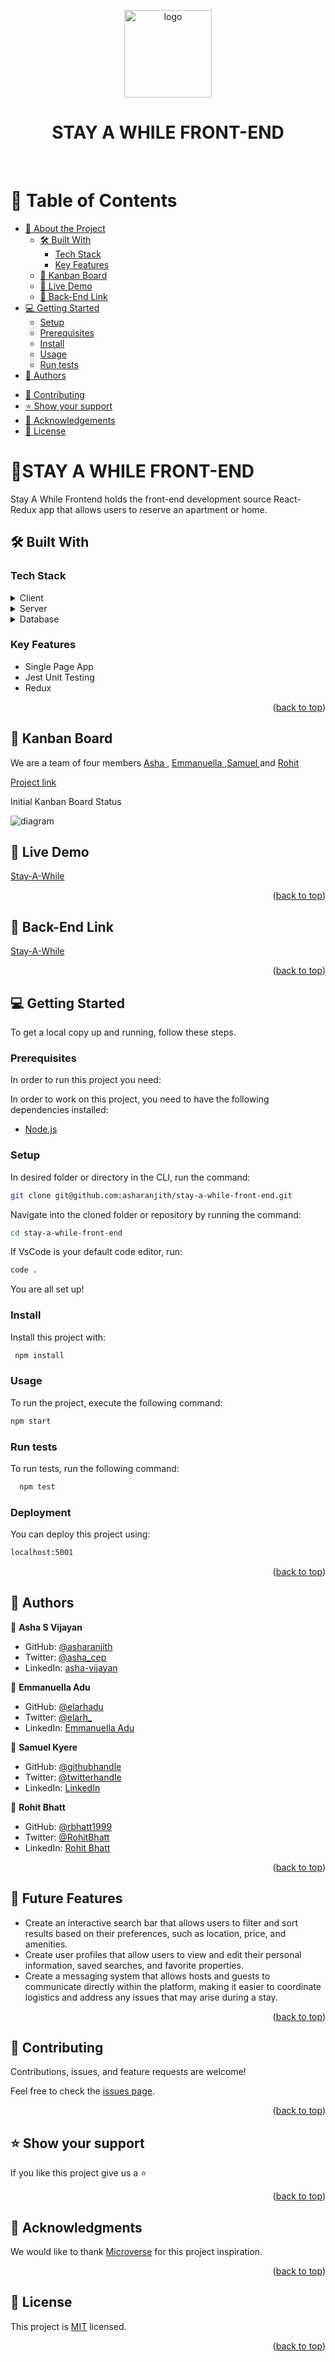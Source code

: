 <a name="readme-top" align="center"></a>

<div align="center">
  <img src="./src/assets/images/logo.png" alt="logo" width="140"  height="auto" />
  <br/>

<div align="center">
  <h1>STAY A WHILE FRONT-END</h1>
  <br/>

</div>
</div>

<!-- TABLE OF CONTENTS -->

# 📗 Table of Contents

- [📖 About the Project](#about-project)
  - [🛠 Built With](#built-with)
    - [Tech Stack](#tech-stack)
    - [Key Features](#key-features)
  - [🚀 Kanban Board](#kanban-board)
  - [🚀 Live Demo](#live-demo)
  - [🚀 Back-End Link](#back-end)
- [💻 Getting Started](#getting-started)
  - [Setup](#setup)
  - [Prerequisites](#prerequisites)
  - [Install](#install)
  - [Usage](#usage)
  - [Run tests](#run-tests)
- [👥 Authors](#authors)
<!-- - [🔭 Future Features](#future-features) -->
- [🤝 Contributing](#contributing)
- [⭐️ Show your support](#support)
- [🙏 Acknowledgements](#acknowledgements)
- [📝 License](#license)

<!-- PROJECT DESCRIPTION -->

# 🏡STAY A WHILE FRONT-END <a name="about-project"></a>
Stay A While Frontend holds the front-end development source React-Redux app that allows users to reserve an apartment or home.

## 🛠 Built With <a name="built-with"></a>

### Tech Stack <a name="tech-stack"></a>

<details>
  <summary>Client</summary>
  <ul>
    <li>HTML</li>
    <li>CSS</li>
    <li>Javascript</li>
  </ul>
</details>

<details>
  <summary>Server</summary>
  <ul>
    <li><a href="https://react.dev/">React-Redux</a></li>
  </ul>
</details>

<details>
  <summary>Database</summary>
  <ul>
    <li><a href="https://www.postgresql.org/">PostgreSQL</a></li>
  </ul>
</details>

<!-- Features -->

### Key Features <a name="key-features"></a>
 - Single Page App
 - Jest Unit Testing
 - Redux


<p align="right">(<a href="#readme-top">back to top</a>)</p>

<!-- KANBAN BOARD -->
## 🚀 Kanban Board <a name="kanban-board"></a>

We are a team of four members <a href="https://github.com/asharanjith">Asha </a>, <a href="https://github.com/elarhadu">Emmanuella </a>,<a href="https://github.com/admirerbrown">Samuel </a> and <a href="https://github.com/rbhatt1999">Rohit</a>

[Project link](https://github.com/users/asharanjith/projects/5/views/2)


Initial Kanban Board Status

<img src="./src/assets/images/initial.png" alt="diagram"  height="auto" />


<!-- LIVE DEMO -->
## 🚀 Live Demo <a name="live-demo"></a>
[Stay-A-While](https://stay-a-while-front-end.vercel.app/)

<p align="right">(<a href="#readme-top">back to top</a>)</p>

## 🚀 Back-End Link <a name="back-end"></a>
[Stay-A-While](https://github.com/asharanjith/stay-a-while-back-end)

<p align="right">(<a href="#readme-top">back to top</a>)</p>

<!-- GETTING STARTED -->

## 💻 Getting Started <a name="getting-started"></a>

To get a local copy up and running, follow these steps.

### Prerequisites
In order to run this project you need:

In order to work on this project, you need to have the following dependencies installed:

- <a href="https://nodejs.org/en">Node.js</a>

### Setup
In desired folder or directory in the CLI, run the command:

```sh
git clone git@github.com:asharanjith/stay-a-while-front-end.git
```

Navigate into the cloned folder or repository by running the command:
```sh
cd stay-a-while-front-end
```

If VsCode is your default code editor, run:
```sh
code .
```

You are all set up!
### Install

Install this project with:

```sh
 npm install
``` 
### Usage

To run the project, execute the following command:

```sh
npm start
```

### Run tests

To run tests, run the following command:

```sh
  npm test
```
 ### Deployment

You can deploy this project using:

```sh
localhost:5001
```  

<p align="right">(<a href="#readme-top">back to top</a>)</p>

<!-- AUTHORS -->

## 👥 Authors <a name="authors"></a>
👤  **Asha S Vijayan**

- GitHub: [@asharanjith](https://github.com/asharanjith)
- Twitter: [@asha_cep](https://twitter.com/asha_cep)
- LinkedIn: [asha-vijayan](www.linkedin.com/in/ashavijayan)

👤 **Emmanuella Adu**

- GitHub: [@elarhadu](https://github.com/elarhadu)
- Twitter: [@elarh\_](https://twitter.com/elarh_)
- LinkedIn: [Emmanuella Adu](https://linkedin.com/in/emmanuella-adu)

👤 **Samuel Kyere**
 - GitHub: [@githubhandle](https://github.com/admirerbrown)
 - Twitter: [@twitterhandle](https://twitter.com/brown_admirer)
 - LinkedIn: [LinkedIn](https://www.linkedin.com/in/samuel-ntow-kyere-5036741b4/)

👤 **Rohit Bhatt**

- GitHub: [@rbhatt1999](https://github.com/rbhatt1999)
- Twitter: [@RohitBhatt](https://twitter.com/Rohit_Bhatt_)
- LinkedIn: [Rohit Bhatt](https://www.linkedin.com/in/rohitbhatt-dev/)


<p align="right">(<a href="#readme-top">back to top</a>)</p>

<!-- FUTURE FEATURES -->

## 🔭 Future Features <a name="future-features"></a>
- Create an interactive search bar that allows users to filter and sort results based on their preferences, such as location, price, and amenities.
- Create user profiles that allow users to view and edit their personal information, saved searches, and favorite properties.
- Create a messaging system that allows hosts and guests to communicate directly within the platform, making it easier to coordinate logistics and address any issues that may arise during a stay.


<p align="right">(<a href="#readme-top">back to top</a>)</p>

<!-- CONTRIBUTING -->

## 🤝 Contributing <a name="contributing"></a>

Contributions, issues, and feature requests are welcome!

Feel free to check the [issues page](https://github.com/asharanjith/stay-a-while-front-end/issues).

<p align="right">(<a href="#readme-top">back to top</a>)</p>

<!-- SUPPORT -->

## ⭐️ Show your support <a name="support"></a>

If you like this project give us a ⭐

<p align="right">(<a href="#readme-top">back to top</a>)</p>

<!-- ACKNOWLEDGEMENTS -->

## 🙏 Acknowledgments <a name="acknowledgements"></a>

We would like to thank [Microverse](https://github.com/microverseinc) for this project inspiration.

<p align="right">(<a href="#readme-top">back to top</a>)</p>

<!-- LICENSE -->

## 📝 License <a name="license"></a>

This project is [MIT](./LICENSE) licensed.


<p align="right">(<a href="#readme-top">back to top</a>)</p>
